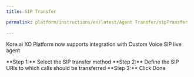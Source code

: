 ```yaml
---
title: SIP Transfer

permalink: platform/instructions/en/latest/Agent Transfer/sipTransfer

---
```

Kore.ai XO Platform now supports integration with Custom Voice SIP live agent

<base target="_blank">
<container>
**Step 1:**
Select the SIP transfer method
</container>

<container>
**Step 2:**
Define the SIP URIs to which calls should be transferred
</container>

<container>
**Step 3:**
Click Done
</container>
